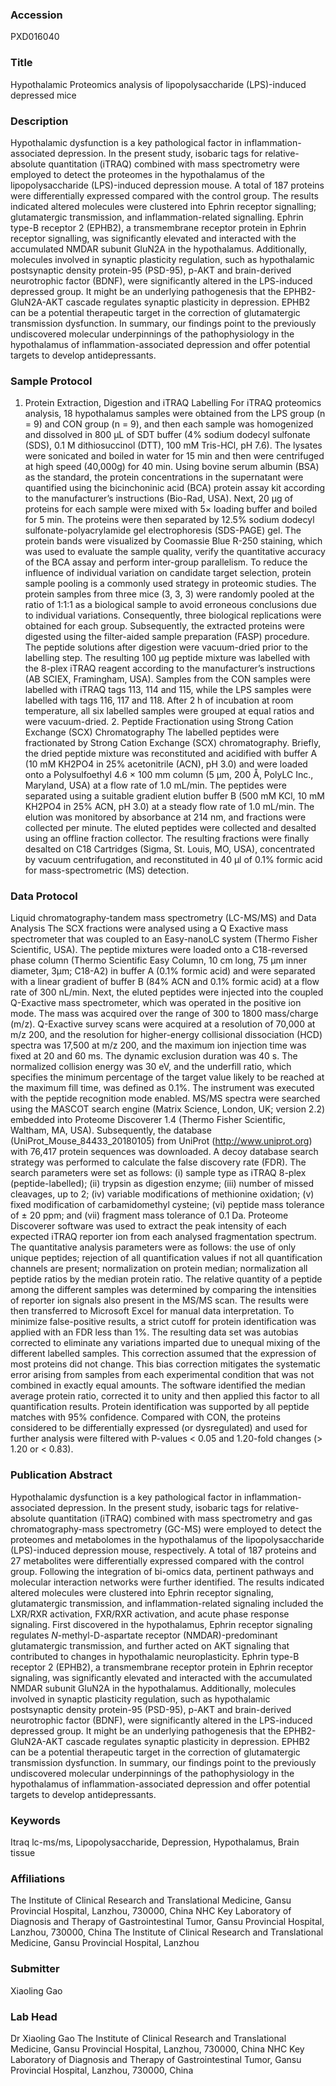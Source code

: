 ### Accession
PXD016040

### Title
Hypothalamic Proteomics analysis of lipopolysaccharide (LPS)-induced depressed mice

### Description
Hypothalamic dysfunction is a key pathological factor in inflammation-associated depression. In the present study, isobaric tags for relative-absolute quantitation (iTRAQ) combined with mass spectrometry were employed to detect the proteomes in the hypothalamus of the lipopolysaccharide (LPS)-induced depression mouse. A total of 187 proteins were differentially expressed compared with the control group. The results indicated altered molecules were clustered into Ephrin receptor signalling; glutamatergic transmission, and inflammation-related signalling. Ephrin type-B receptor 2 (EPHB2), a transmembrane receptor protein in Ephrin receptor signalling, was significantly elevated and interacted with the accumulated NMDAR subunit GluN2A in the hypothalamus. Additionally, molecules involved in synaptic plasticity regulation, such as hypothalamic postsynaptic density protein-95 (PSD-95), p-AKT and brain-derived neurotrophic factor (BDNF), were significantly altered in the LPS-induced depressed group. It might be an underlying pathogenesis that the EPHB2-GluN2A-AKT cascade regulates synaptic plasticity in depression. EPHB2 can be a potential therapeutic target in the correction of glutamatergic transmission dysfunction. In summary, our findings point to the previously undiscovered molecular underpinnings of the pathophysiology in the hypothalamus of inflammation-associated depression and offer potential targets to develop antidepressants.

### Sample Protocol
1. Protein Extraction, Digestion and iTRAQ Labelling For iTRAQ proteomics analysis, 18 hypothalamus samples were obtained from the LPS group (n = 9) and CON group (n = 9), and then each sample was homogenized and dissolved in 800 μL of SDT buffer (4% sodium dodecyl sulfonate (SDS), 0.1 M dithiosuccinol (DTT), 100 mM Tris-HCl, pH 7.6). The lysates were sonicated and boiled in water for 15 min and then were centrifuged at high speed (40,000g) for 40 min. Using bovine serum albumin (BSA) as the standard, the protein concentrations in the supernatant were quantified using the bicinchoninic acid (BCA) protein assay kit according to the manufacturer’s instructions (Bio-Rad, USA). Next, 20 µg of proteins for each sample were mixed with 5× loading buffer and boiled for 5 min. The proteins were then separated by 12.5% sodium dodecyl sulfonate-polyacrylamide gel electrophoresis (SDS-PAGE) gel. The protein bands were visualized by Coomassie Blue R-250 staining, which was used to evaluate the sample quality, verify the quantitative accuracy of the BCA assay and perform inter-group parallelism. To reduce the influence of individual variation on candidate target selection, protein sample pooling is a commonly used strategy in proteomic studies. The protein samples from three mice (3, 3, 3) were randomly pooled at the ratio of 1:1:1 as a biological sample to avoid erroneous conclusions due to individual variations. Consequently, three biological replications were obtained for each group. Subsequently, the extracted proteins were digested using the filter-aided sample preparation (FASP) procedure. The peptide solutions after digestion were vacuum-dried prior to the labelling step. The resulting 100 μg peptide mixture was labelled with the 8-plex iTRAQ reagent according to the manufacturer’s instructions (AB SCIEX, Framingham, USA). Samples from the CON samples were labelled with iTRAQ tags 113, 114 and 115, while the LPS samples were labelled with tags 116, 117 and 118. After 2 h of incubation at room temperature, all six labelled samples were grouped at equal ratios and were vacuum-dried. 2. Peptide Fractionation using Strong Cation Exchange (SCX) Chromatography The labelled peptides were fractionated by Strong Cation Exchange (SCX) chromatography. Briefly, the dried peptide mixture was reconstituted and acidified with buffer A (10 mM KH2PO4 in 25% acetonitrile (ACN), pH 3.0) and were loaded onto a Polysulfoethyl 4.6 × 100 mm column (5 µm, 200 Å, PolyLC Inc., Maryland, USA) at a flow rate of 1.0 mL/min. The peptides were separated using a suitable gradient elution buffer B (500 mM KCl, 10 mM KH2PO4 in 25% ACN, pH 3.0) at a steady flow rate of 1.0 mL/min. The elution was monitored by absorbance at 214 nm, and fractions were collected per minute. The eluted peptides were collected and desalted using an offline fraction collector. The resulting fractions were finally desalted on C18 Cartridges (Sigma, St. Louis, MO, USA), concentrated by vacuum centrifugation, and reconstituted in 40 µl of 0.1% formic acid for mass-spectrometric (MS) detection.

### Data Protocol
Liquid chromatography-tandem mass spectrometry (LC-MS/MS) and Data Analysis The SCX fractions were analysed using a Q Exactive mass spectrometer that was coupled to an Easy-nanoLC system (Thermo Fisher Scientific, USA). The peptide mixtures were loaded onto a C18-reversed phase column (Thermo Scientific Easy Column, 10 cm long, 75 μm inner diameter, 3μm; C18-A2) in buffer A (0.1% formic acid) and were separated with a linear gradient of buffer B (84% ACN and 0.1% formic acid) at a flow rate of 300 nL/min. Next, the eluted peptides were injected into the coupled Q-Exactive mass spectrometer, which was operated in the positive ion mode. The mass was acquired over the range of 300 to 1800 mass/charge (m/z). Q-Exactive survey scans were acquired at a resolution of 70,000 at m/z 200, and the resolution for higher-energy collisional dissociation (HCD) spectra was 17,500 at m/z 200, and the maximum ion injection time was fixed at 20 and 60 ms. The dynamic exclusion duration was 40 s. The normalized collision energy was 30 eV, and the underfill ratio, which specifies the minimum percentage of the target value likely to be reached at the maximum fill time, was defined as 0.1%. The instrument was executed with the peptide recognition mode enabled. MS/MS spectra were searched using the MASCOT search engine (Matrix Science, London, UK; version 2.2) embedded into Proteome Discoverer 1.4 (Thermo Fisher Scientific, Waltham, MA, USA). Subsequently, the database (UniProt_Mouse_84433_20180105) from UniProt (http://www.uniprot.org) with 76,417 protein sequences was downloaded. A decoy database search strategy was performed to calculate the false discovery rate (FDR). The search parameters were set as follows: (i) sample type as iTRAQ 8-plex (peptide-labelled); (ii) trypsin as digestion enzyme; (iii) number of missed cleavages, up to 2; (iv) variable modifications of methionine oxidation; (v) fixed modification of carbamidomethyl cysteine; (vi) peptide mass tolerance of ± 20 ppm; and (vii) fragment mass tolerance of 0.1 Da. Proteome Discoverer software was used to extract the peak intensity of each expected iTRAQ reporter ion from each analysed fragmentation spectrum. The quantitative analysis parameters were as follows: the use of only unique peptides; rejection of all quantification values if not all quantification channels are present; normalization on protein median; normalization all peptide ratios by the median protein ratio. The relative quantity of a peptide among the different samples was determined by comparing the intensities of reporter ion signals also present in the MS/MS scan. The results were then transferred to Microsoft Excel for manual data interpretation. To minimize false-positive results, a strict cutoff for protein identification was applied with an FDR less than 1%. The resulting data set was autobias corrected to eliminate any variations imparted due to unequal mixing of the different labelled samples. This correction assumed that the expression of most proteins did not change. This bias correction mitigates the systematic error arising from samples from each experimental condition that was not combined in exactly equal amounts. The software identified the median average protein ratio, corrected it to unity and then applied this factor to all quantification results. Protein identification was supported by all peptide matches with 95% confidence. Compared with CON, the proteins considered to be differentially expressed (or dysregulated) and used for further analysis were filtered with P-values < 0.05 and 1.20-fold changes (> 1.20 or < 0.83).

### Publication Abstract
Hypothalamic dysfunction is a key pathological factor in inflammation-associated depression. In the present study, isobaric tags for relative-absolute quantitation (iTRAQ) combined with mass spectrometry and gas chromatography-mass spectrometry (GC-MS) were employed to detect the proteomes and metabolomes in the hypothalamus of the lipopolysaccharide (LPS)-induced depression mouse, respectively. A total of 187 proteins and 27 metabolites were differentially expressed compared with the control group. Following the integration of bi-omics data, pertinent pathways and molecular interaction networks were further identified. The results indicated altered molecules were clustered into Ephrin receptor signaling, glutamatergic transmission, and inflammation-related signaling included the LXR/RXR activation, FXR/RXR activation, and acute phase response signaling. First discovered in the hypothalamus, Ephrin receptor signaling regulates <i>N</i>-methyl-D-aspartate receptor (NMDAR)-predominant glutamatergic transmission, and further acted on AKT signaling that contributed to changes in hypothalamic neuroplasticity. Ephrin type-B receptor 2 (EPHB2), a transmembrane receptor protein in Ephrin receptor signaling, was significantly elevated and interacted with the accumulated NMDAR subunit GluN2A in the hypothalamus. Additionally, molecules involved in synaptic plasticity regulation, such as hypothalamic postsynaptic density protein-95 (PSD-95), p-AKT and brain-derived neurotrophic factor (BDNF), were significantly altered in the LPS-induced depressed group. It might be an underlying pathogenesis that the EPHB2-GluN2A-AKT cascade regulates synaptic plasticity in depression. EPHB2 can be a potential therapeutic target in the correction of glutamatergic transmission dysfunction. In summary, our findings point to the previously undiscovered molecular underpinnings of the pathophysiology in the hypothalamus of inflammation-associated depression and offer potential targets to develop antidepressants.

### Keywords
Itraq lc-ms/ms, Lipopolysaccharide, Depression, Hypothalamus, Brain tissue

### Affiliations
The Institute of Clinical Research and Translational Medicine, Gansu Provincial Hospital, Lanzhou, 730000, China NHC Key Laboratory of Diagnosis and Therapy of Gastrointestinal Tumor, Gansu Provincial Hospital, Lanzhou, 730000, China
The Institute of Clinical Research and Translational Medicine, Gansu Provincial Hospital, Lanzhou

### Submitter
Xiaoling Gao

### Lab Head
Dr Xiaoling Gao
The Institute of Clinical Research and Translational Medicine, Gansu Provincial Hospital, Lanzhou, 730000, China NHC Key Laboratory of Diagnosis and Therapy of Gastrointestinal Tumor, Gansu Provincial Hospital, Lanzhou, 730000, China


